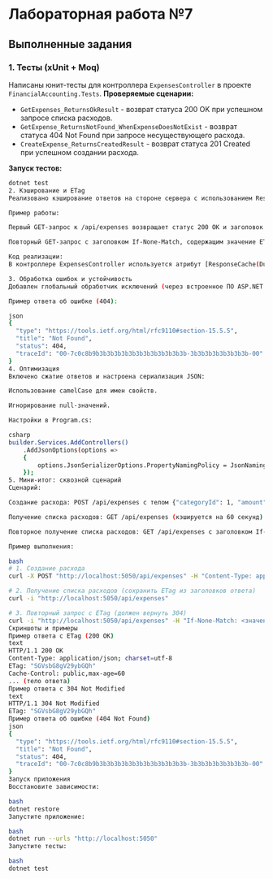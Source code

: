 # Лабораторная работа №7

## Выполненные задания

### 1. Тесты (xUnit + Moq)
Написаны юнит-тесты для контроллера `ExpensesController` в проекте `FinancialAccounting.Tests`.
**Проверяемые сценарии:**
- `GetExpenses_ReturnsOkResult` - возврат статуса 200 OK при успешном запросе списка расходов.
- `GetExpense_ReturnsNotFound_WhenExpenseDoesNotExist` - возврат статуса 404 Not Found при запросе несуществующего расхода.
- `CreateExpense_ReturnsCreatedResult` - возврат статуса 201 Created при успешном создании расхода.

**Запуск тестов:**
```bash
dotnet test
2. Кэширование и ETag
Реализовано кэширование ответов на стороне сервера с использованием ResponseCaching и ETag для заголовка If-None-Match.

Пример работы:

Первый GET-запрос к /api/expenses возвращает статус 200 OK и заголовок ETag.

Повторный GET-запрос с заголовком If-None-Match, содержащим значение ETag из первого ответа, возвращает статус 304 Not Modified (тело ответа отсутствует).

Код реализации:
В контроллере ExpensesController используется атрибут [ResponseCache(Duration = 60)] и метод GenerateETag для создания хэша на основе данных.

3. Обработка ошибок и устойчивость
Добавлен глобальный обработчик исключений (через встроенное ПО ASP.NET Core). Для демонстрации обработки ошибок можно вызвать несуществующий endpoint (например, /api/nonexistent), чтобы получить стандартный ответ в формате ProblemDetails.

Пример ответа об ошибке (404):

json
{
  "type": "https://tools.ietf.org/html/rfc9110#section-15.5.5",
  "title": "Not Found",
  "status": 404,
  "traceId": "00-7c0c8b9b3b3b3b3b3b3b3b3b3b3b3b3b-3b3b3b3b3b3b3b3b-00"
}
4. Оптимизация
Включено сжатие ответов и настроена сериализация JSON:

Использование camelCase для имен свойств.

Игнорирование null-значений.

Настройки в Program.cs:

csharp
builder.Services.AddControllers()
    .AddJsonOptions(options =>
    {
        options.JsonSerializerOptions.PropertyNamingPolicy = JsonNamingPolicy.CamelCase;
    });
5. Мини-итог: сквозной сценарий
Сценарий:

Создание расхода: POST /api/expenses с телом {"categoryId": 1, "amount": 100, "description": "Test expense"}

Получение списка расходов: GET /api/expenses (кэшируется на 60 секунд)

Повторное получение списка расходов: GET /api/expenses с заголовком If-None-Match (возвращает 304)

Пример выполнения:

bash
# 1. Создание расхода
curl -X POST "http://localhost:5050/api/expenses" -H "Content-Type: application/json" -d '{"categoryId": 1, "amount": 100, "description": "Test expense"}'

# 2. Получение списка расходов (сохранить ETag из заголовков ответа)
curl -i "http://localhost:5050/api/expenses"

# 3. Повторный запрос с ETag (должен вернуть 304)
curl -i "http://localhost:5050/api/expenses" -H "If-None-Match: <значение_ETag>"
Скриншоты и примеры
Пример ответа с ETag (200 OK)
text
HTTP/1.1 200 OK
Content-Type: application/json; charset=utf-8
ETag: "SGVsbG8gV29ybGQh"
Cache-Control: public,max-age=60
... (тело ответа)
Пример ответа с 304 Not Modified
text
HTTP/1.1 304 Not Modified
ETag: "SGVsbG8gV29ybGQh"
Пример ответа об ошибке (404 Not Found)
json
{
  "type": "https://tools.ietf.org/html/rfc9110#section-15.5.5",
  "title": "Not Found",
  "status": 404,
  "traceId": "00-7c0c8b9b3b3b3b3b3b3b3b3b3b3b3b3b-3b3b3b3b3b3b3b3b-00"
}
Запуск приложения
Восстановите зависимости:

bash
dotnet restore
Запустите приложение:

bash
dotnet run --urls "http://localhost:5050"
Запустите тесты:

bash
dotnet test